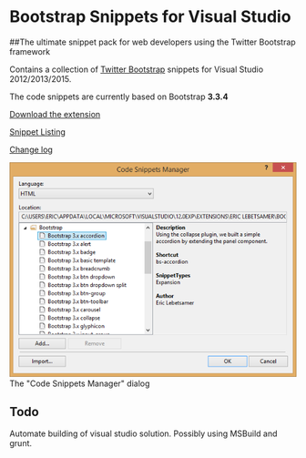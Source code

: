 Bootstrap Snippets for Visual Studio
=====================================

##The ultimate snippet pack for web developers using the Twitter Bootstrap framework

Contains a collection of [Twitter Bootstrap](http://getbootstrap.com/) snippets for Visual Studio 2012/2013/2015.

The code snippets are currently based on Bootstrap **3.3.4**

[Download the extension](http://visualstudiogallery.msdn.microsoft.com/e82e7862-f731-4183-a27a-3a44b261bfe5)

[Snippet Listing](https://github.com/elebetsamer/bootstrap-snippets-visual-studio/blob/master/snippet-listing.md)

[Change log](https://github.com/elebetsamer/bootstrap-snippets-visual-studio/blob/master/change-log.md)

![The "Code Snippets Manager" dialog](BootstrapSnippets/preview.png)  
The "Code Snippets Manager" dialog

Todo
----

Automate building of visual studio solution. Possibly using MSBuild and grunt.
